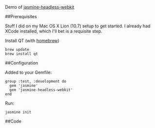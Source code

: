 Demo of [jasmine-headless-webkit](http://johnbintz.github.com/jasmine-headless-webkit/)

##Prerequisites

Stuff I did on my Mac OS X Lion (10.7) setup to get started. I already had XCode installed, which I'll bet is a requisite step.

Install QT (with [homebrew](https://github.com/mxcl/homebrew))

    brew update
    brew install qt



##Configuration

Added to your Gemfile:

    group :test, :development do
      gem 'jasmine'
      gem 'jasmine-headless-webkit'
    end
    
Run:

    jasmine init

##Code

